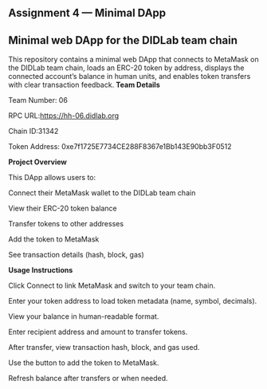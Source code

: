 **Assignment 4 — Minimal DApp**
--------------------------------------------------
Minimal web DApp for the DIDLab team chain
----------------------------------------------
This repository contains a minimal web DApp that connects to MetaMask on the DIDLab team chain, loads an ERC-20 token by address, displays the connected account’s balance in human units, and enables token transfers with clear transaction feedback.
**Team Details**

Team Number: 06

RPC URL:https://hh-06.didlab.org

Chain ID:31342

Token Address: 0xe7f1725E7734CE288F8367e1Bb143E90bb3F0512

**Project Overview**

This DApp allows users to:

Connect their MetaMask wallet to the DIDLab team chain

View their ERC-20 token balance

Transfer tokens to other addresses

Add the token to MetaMask

See transaction details (hash, block, gas)

**Usage Instructions**

Click Connect to link MetaMask and switch to your team chain.

Enter your token address to load token metadata (name, symbol, decimals).

View your balance in human-readable format.

Enter recipient address and amount to transfer tokens.

After transfer, view transaction hash, block, and gas used.

Use the button to add the token to MetaMask.

Refresh balance after transfers or when needed.

